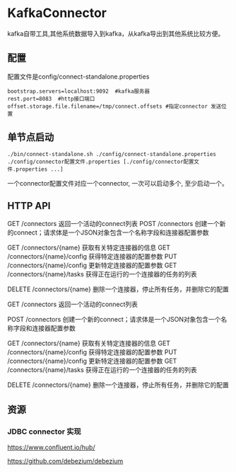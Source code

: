 # KafkaConnector

kafka自带工具,其他系统数据导入到kafka，从kafka导出到其他系统比较方便。

## 配置

配置文件是config/connect-standalone.properties

```properties
bootstrap.servers=localhost:9092  #kafka服务器
rest.port=8083	#http接口端口
offset.storage.file.filename=/tmp/connect.offsets #指定connector 发送位置
```

## 单节点启动

```
./bin/connect-standalone.sh ./config/connect-standalone.properties ./config/connector配置文件.properties [./config/connector配置文件.properties ...]
```

一个connector配置文件对应一个connector, 一次可以启动多个, 至少启动一个。

## HTTP API

GET /connectors 返回一个活动的connect列表
POST /connectors 创建一个新的connect；请求体是一个JSON对象包含一个名称字段和连接器配置参数

GET /connectors/{name} 获取有关特定连接器的信息
GET /connectors/{name}/config 获得特定连接器的配置参数
PUT /connectors/{name}/config 更新特定连接器的配置参数
GET /connectors/{name}/tasks 获得正在运行的一个连接器的任务的列表

DELETE /connectors/{name} 删除一个连接器，停止所有任务，并删除它的配置

GET /connectors 返回一个活动的connect列表

POST /connectors 创建一个新的connect；请求体是一个JSON对象包含一个名称字段和连接器配置参数

GET /connectors/{name} 获取有关特定连接器的信息
GET /connectors/{name}/config 获得特定连接器的配置参数
PUT /connectors/{name}/config 更新特定连接器的配置参数
GET /connectors/{name}/tasks 获得正在运行的一个连接器的任务的列表

DELETE /connectors/{name} 删除一个连接器，停止所有任务，并删除它的配置



## 资源

### JDBC connector 实现

https://www.confluent.io/hub/

https://github.com/debezium/debezium







